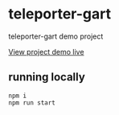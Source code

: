 # teleporter-gart
teleporter-gart demo project

[View project demo live](https://teleporter-gart.firebaseapp.com)

## running locally
```
npm i
npm run start
```
